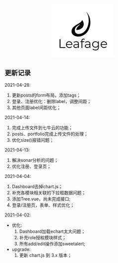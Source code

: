 <p align="center">
  <a href="https://console.leafage.top" target="_blank">
    <img alt="Leafage Logo" width="200" src="src/assets/logo.svg">
  </a>
</p>

## 更新记录
2021-04-28:  
  1. 更新posts的form布局，添加tags；
  2. 登录、注册优化：删除label，调整间距；
  3. 其他页面label间距优化；

2021-04-14:  
  1. 完成上传文件到七牛云的功能；
  2. posts、portfolio完成上传文件的处理；
  3. 优化size()报错问题；

2021-04-13:  
  1. 解决sonar分析的问题；
  2. 优化注册、登录页；

2021-04-04:  
  1. Dashboard去掉chart.js；
  2. 补充各模块相关联的下拉框数据问题；
  3. 添加Tree.vue，尚未完成接口;
  4. 登录/注册页，表单、样式优化；

2021-04-02: 
- 优化: 
  1. Dashboard加载echart太大问题；
  2. 补充role授权模块样式；
  3. 所有add/edit操作添加sweetalert;
- upgrade:
  1. 更新 chart.js 到 3.x 版本；
